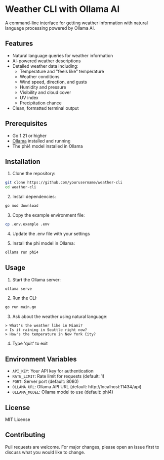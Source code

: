# Weather CLI with Ollama AI

A command-line interface for getting weather information with natural language processing powered by Ollama AI.

## Features

- Natural language queries for weather information
- AI-powered weather descriptions
- Detailed weather data including:
  - Temperature and "feels like" temperature
  - Weather conditions
  - Wind speed, direction, and gusts
  - Humidity and pressure
  - Visibility and cloud cover
  - UV index
  - Precipitation chance
- Clean, formatted terminal output

## Prerequisites

- Go 1.21 or higher
- [Ollama](https://ollama.ai/) installed and running
- The phi4 model installed in Ollama

## Installation

1. Clone the repository:
```bash
git clone https://github.com/yourusername/weather-cli
cd weather-cli
```

2. Install dependencies:
```bash
go mod download
```

3. Copy the example environment file:
```bash
cp .env.example .env
```

4. Update the .env file with your settings

5. Install the phi model in Ollama:
```bash
ollama run phi4
```

## Usage

1. Start the Ollama server:
```bash
ollama serve
```

2. Run the CLI:
```bash
go run main.go
```

3. Ask about the weather using natural language:
```
> What's the weather like in Miami?
> Is it raining in Seattle right now?
> How's the temperature in New York City?
```

4. Type 'quit' to exit

## Environment Variables

- `API_KEY`: Your API key for authentication
- `RATE_LIMIT`: Rate limit for requests (default: 1)
- `PORT`: Server port (default: 8080)
- `OLLAMA_URL`: Ollama API URL (default: http://localhost:11434/api)
- `OLLAMA_MODEL`: Ollama model to use (default: phi4)

## License

MIT License

## Contributing

Pull requests are welcome. For major changes, please open an issue first to discuss what you would like to change. 
